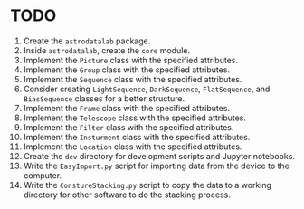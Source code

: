 # TODO

1. Create the `astrodatalab` package.
2. Inside `astrodatalab`, create the `core` module.
3. Implement the `Picture` class with the specified attributes.
4. Implement the `Group` class with the specified attributes.
5. Implement the `Sequence` class with the specified attributes.
6. Consider creating `LightSequence`, `DarkSequence`, `FlatSequence`, and `BiasSequence` classes for a better structure.
7. Implement the `Frame` class with the specified attributes.
8. Implement the `Telescope` class with the specified attributes.
9. Implement the `Filter` class with the specified attributes.
10. Implement the `Insturment` class with the specified attributes.
11. Implement the `Location` class with the specified attributes.
12. Create the `dev` directory for development scripts and Jupyter notebooks.
13. Write the `EasyImport.py` script for importing data from the device to the computer.
14. Write the `ConstureStacking.py` script to copy the data to a working directory for other software to do the stacking process.
